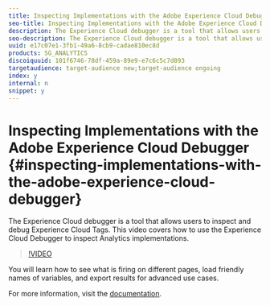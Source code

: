 ```yaml
---
title: Inspecting Implementations with the Adobe Experience Cloud Debugger
seo-title: Inspecting Implementations with the Adobe Experience Cloud Debugger - Adobe Analytics
description: The Experience Cloud debugger is a tool that allows users to inspect and debug Experience Cloud Tags. This video covers how to use the Experience Cloud Debugger to inspect Analytics implementations.
seo-description: The Experience Cloud debugger is a tool that allows users to inspect and debug Experience Cloud Tags. This video covers how to use the Experience Cloud Debugger to inspect Analytics implementations. - Adobe Analytics
uuid: e17c07e1-3fb1-49a6-8cb9-cadae810ec8d
products: SG_ANALYTICS
discoiquuid: 101f6746-78df-459a-89e9-e7c6c5c7d893
targetaudience: target-audience new;target-audience ongoing
index: y
internal: n
snippet: y
---
```


# Inspecting Implementations with the Adobe Experience Cloud Debugger {#inspecting-implementations-with-the-adobe-experience-cloud-debugger}

The Experience Cloud debugger is a tool that allows users to inspect and debug Experience Cloud Tags. This video covers how to use the Experience Cloud Debugger to inspect Analytics implementations.

>[!VIDEO](https://video.tv.adobe.com/v/23878/?quality=12)

You will learn how to see what is firing on different pages, load friendly names of variables, and export results for advanced use cases.

For more information, visit the [documentation](https://marketing.adobe.com/resources/help/en_US/experience-cloud-debugger/experience-cloud-debugger.html).
